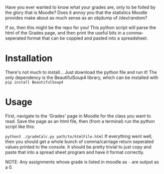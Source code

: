 Have you ever wanted to know what your grades are, only to be foiled by the glory that is Moodle? Does it annoy you that the statistics Moodle provides make about as much sense as an objdump of /dev/random? 

If so, then this might be the repo for you! This python script will parse the html of the Grades page, and then print the useful bits in a comma-seperated format that can be coppied and pasted into a spreadsheet.

# Installation
There's not much to install... Just download the python file and run it! The only dependency is the BeautifulSoup4 library, which can be installed with `pip install BeautifulSoup4`

# Usage
First, navigate to the 'Grades' page in Moodle for the class you want to read. Save the page as an html file, then (from a terminal) run the python script like this:

```python3 ./gradeCalc.py path/to/htmlFile.html```
If everything went well, then you should get a whole bunch of comma/carriage return seperated values printed to the console. It should be pretty trivial to just copy and paste that into a spread sheet program and have it format correctly.

NOTE: Any assignments whose grade is listed in moodle as `-` are output as a 0.